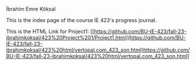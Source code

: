 İbrahim Emre Köksal

This is the index page of the course IE 423's progress journal. <br>

This is the HTML Link for Project1: [[https://github.com/BU-IE-423/fall-23-ibrahimkoksal/423%20Project%201/Project1.html](https://github.com/BU-IE-423/fall-23-ibrahimkoksal/423%20html/vertopal.com_423_son.html)https://github.com/BU-IE-423/fall-23-ibrahimkoksal/423%20html/vertopal.com_423_son.html]
